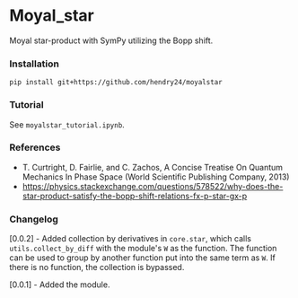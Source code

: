# Moyal_star
Moyal star-product with SymPy utilizing the Bopp shift.

### Installation

```
pip install git+https://github.com/hendry24/moyalstar
```

### Tutorial

See ``moyalstar_tutorial.ipynb``.

### References

- T. Curtright, D. Fairlie, and C. Zachos, A Concise Treatise On Quantum Mechanics In Phase Space (World Scientific Publishing Company, 2013)    
- https://physics.stackexchange.com/questions/578522/why-does-the-star-product-satisfy-the-bopp-shift-relations-fx-p-star-gx-p

### Changelog

[0.0.2]
    - Added collection by derivatives in ``core.star``, which calls ``utils.collect_by_diff`` with the module's ``W`` as the function. The
      function can be used to group by another function put into the same term as ``W``. If there is no function, the collection is
      bypassed.

[0.0.1]
    - Added the module.
